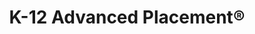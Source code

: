 ---
title: K-12 Advanced Placement®

components:

## Hero
- component_name: hero
  supertitle: K-12 Advanced Placement®
  title: The best AP® test prep in the world
  description: Albert is the established industry leader in Advanced Placement. With the largest library of standards-aligned and fully-explained questions in the world, students who use Albert will be thoroughly prepared for their exams.
  cta_label: Get started
  cta_url: https://www.albert.io/signup
  img_src: "assets/img/hero/k-12-advanced-placement-hero.svg"


## Feature Grid
- component_name: featureGrid
  title: Product highlights
  featureGridItems:
  - img_src: "assets/img/k_12_advanced_placement/updated_cirricula.svg"
    title: The most up-to-date resource for AP® exams
    description: Our authoring team constantly adapts to College Board curricular changes to maintain the most current collection of AP-style questions.

  - img_src: "assets/img/k_12_advanced_placement/practice_exams.svg"
    title: Practice exams
    description: Our full-length exams are hidden from students, so teachers can assign never-before-seen practice tests that mimic the format of the actual exam to make sure that students are truly ready come May.

  - img_src: "assets/img/k_12_advanced_placement/free_response.svg"
    title: Free response questions
    description: Students can practice with original, standards-aligned free response questions and evaluate their answers using our sample responses and AP®-style rubrics.
  
  - img_src: "assets/img/k_12_advanced_placement/organized_by_standard.svg"
    title: Organized by standard
    description: Subject guides are organized by College Board® standards, making targeted practice easier and assignment creation quicker.

## Interstitial
- component_name: interstitial
  cta_label: Explore All Advanced Placement subjects
  cta_link: "#"
  title: Full coverage of all AP® exams
  description: Albert is the only authentic, up-to-date practice resource that has all original questions and explanations for every AP® subject. Get started with our library of 25,000+ AP® practice questions today. 

## Comic strip
- component_name: comicStrips
  comicStrips:
    ## Comic strip #1
    - teacher_name: Mr. Zakaria
      teacher_img_src: zakaria.png
      comicPanels:
      - img_src: "assets/img/k_12_advanced_placement/comics/1-1-1.png"
        caption: Mr. Zakaria’s AP English students need a lot of writing practice.
      - img_src: "assets/img/k_12_advanced_placement/comics/1-1-2.png"
        caption: Mr. Zakaria uses Albert’s FRQ prompts to familiarize students with the hard work of literary analysis.
      - img_src: "assets/img/k_12_advanced_placement/comics/1-1-3.png"
        caption: Students compare their essays to the Albert sample responses and discuss what makes them perfect exemplars.
      - img_src: "assets/img/k_12_advanced_placement/comics/1-1-4.png"
        caption: Students write multiple drafts of FRQs and critique them together in class.
    ## Comic strip #2
    - teacher_name: Mr. Chen
      teacher_img_src: chen.png
      comicPanels:
      - img_src: "assets/img/k_12_advanced_placement/comics/1-2-1.png"
        caption: Mr. Chen’s AP US History students prep for tomorrow’s lesson with some pre-reading.
      - img_src: "assets/img/k_12_advanced_placement/comics/1-2-2.png"
        caption: To get a sense of how much they understood from reading, Mr. Chen gives a short assignment at the beginning of class on Albert.
      - img_src: "assets/img/k_12_advanced_placement/comics/1-2-3.png"
        caption: During class, he chooses topics to focus on based on the results.
      - img_src: "assets/img/k_12_advanced_placement/comics/1-2-4.png"
        caption: At the end of class, his exit ticket provides mastery data of how much the students learned in that lesson.
    ## Comic strip #3
    - teacher_name: Ms. Albertini
      teacher_img_src: albertini.png
      comicPanels:
      - img_src: "assets/img/k_12_advanced_placement/comics/1-3-1.png"
        caption: Students in Ms. Albertini’s AP Calculus class practice difficult calculus problems on Albert at home.
      - img_src: "assets/img/k_12_advanced_placement/comics/1-3-2.png"
        caption: In the class the next day, students discuss their misconceptions in groups.
      - img_src: "assets/img/k_12_advanced_placement/comics/1-3-3.png"
        caption: Ms. Albertini likes to bring the whole class back together to discuss a problem the students haven’t seen yet.
      - img_src: "assets/img/k_12_advanced_placement/comics/1-3-4.png"
        caption: Based on how individual students contribute, she can give custom assignments for each student on Albert.
    ## Comic strip #4
    - teacher_name: Ms. Whiteeagle
      teacher_img_src: whiteeagle.png
      comicPanels:
      - img_src: "assets/img/k_12_advanced_placement/comics/1-4-1.png"
        caption: Ms. Whiteeagle is worried that her new class schedule won’t leave time to include all the AP Biology topics she needs to cover.
      - img_src: "assets/img/k_12_advanced_placement/comics/1-4-2.png"
        caption: She decides to include Albert for daily practice and weekly quizzes.
      - img_src: "assets/img/k_12_advanced_placement/comics/1-4-3.png"
        caption: The data analytics that are provided for each standard help Ms. Whiteeagle decide where to prioritize her teaching time.
      - img_src: "assets/img/k_12_advanced_placement/comics/1-4-4.png"
        caption: At the end of the year, Albert’s full-length practice exams show her students are ready for the AP exam in May!

## Slideshow
- component_name: slideshow
  title: Aligned and authentic content
  slideshowItems:
  - title: Thought-provoking, skills-based questions
    description: Albert questions go beyond recall and identification. They ask students to apply their knowledge to understand underlying concepts
    img_src: "assets/img/k_12_advanced_placement/thought-provoking-skills.png"

  - title: Rich supplements
    description: From primary source stimuli to realistic data charts, Albert’s question supplements provide additional authenticity to our questions.
    img_src: "assets/img/k_12_advanced_placement/thought-provoking-skills.png"

  - title: Realistic distractors
    description: We research the minutiae of the official exam’s distractor standards to produce the most realistic experience available.
    img_src: "assets/img/k_12_advanced_placement/realistic-distractors.png"

  - title: Scaffolded explanations
    description: Meticulous explanations incorporate broader course concepts with detailed solutions to support all levels of learners. Every question becomes a learning opportunity.
    img_src: "assets/img/k_12_advanced_placement/explanations-that-actually-explain.png"

  - title: Authentic questions
    description: Don’t worry about having to explain every question to every student. Let Albert’s thorough and approachable question solutions reinforce skills and fill in the content knowledge assessed on the exam.
    img_src: "assets/img/k_12_advanced_placement/questions-that-mimic-the-exam.png"

- component_name: preFooter





---
